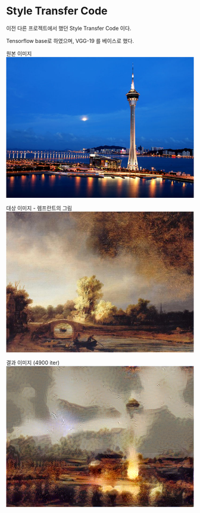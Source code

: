 # Style Transfer Code

이전 다른 프로젝트에서 했던 Style Transfer Code 이다.

Tensorflow base로 하였으며, VGG-19 를 베이스로 했다.

원본 이미지 ![ori](Macau.jpg)

대상 이미지 - 렘프란트의 그림  ![style](rem.jpg)

결과 이미지 (4900 iter) ![res](4900.png)
